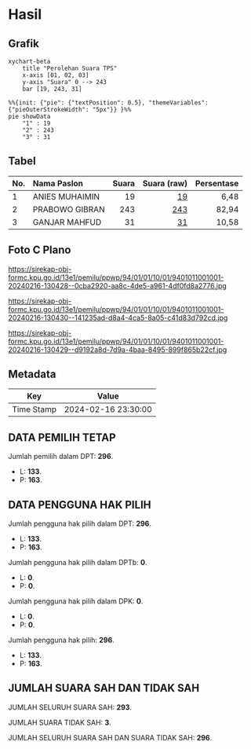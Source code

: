 # Hasil

## Grafik

```mermaid
xychart-beta
    title "Perolehan Suara TPS"
    x-axis [01, 02, 03]
    y-axis "Suara" 0 --> 243
    bar [19, 243, 31]
```

```mermaid
%%{init: {"pie": {"textPosition": 0.5}, "themeVariables": {"pieOuterStrokeWidth": "5px"}} }%%
pie showData
    "1" : 19
    "2" : 243
    "3" : 31
```

## Tabel

| No. | Nama Paslon    | Suara | Suara (raw) | Persentase |
|:--- |:-------------- | -----:| -----------:| ----------:|
| 1   | ANIES MUHAIMIN | 19    | [19][p-1]   | 6,48       |
| 2   | PRABOWO GIBRAN | 243   | [243][p-2]  | 82,94      |
| 3   | GANJAR MAHFUD  | 31    | [31][p-3]   | 10,58      |


[p-1]: https://github.com/gigit-pemilu/pemilu-2024-94-papua-tengah/blob/main/pilpres/hitung-suara/sub/94-papua-tengah/sub/01-nabire/sub/01-nabire/sub/1001-wonorejo/sub/001-tps/sub/paslon-1.txt
[p-2]: https://github.com/gigit-pemilu/pemilu-2024-94-papua-tengah/blob/main/pilpres/hitung-suara/sub/94-papua-tengah/sub/01-nabire/sub/01-nabire/sub/1001-wonorejo/sub/001-tps/sub/paslon-2.txt
[p-3]: https://github.com/gigit-pemilu/pemilu-2024-94-papua-tengah/blob/main/pilpres/hitung-suara/sub/94-papua-tengah/sub/01-nabire/sub/01-nabire/sub/1001-wonorejo/sub/001-tps/sub/paslon-3.txt

## Foto C Plano

https://sirekap-obj-formc.kpu.go.id/13e1/pemilu/ppwp/94/01/01/10/01/9401011001001-20240216-130428--0cba2920-aa8c-4de5-a961-4df0fd8a2776.jpg

https://sirekap-obj-formc.kpu.go.id/13e1/pemilu/ppwp/94/01/01/10/01/9401011001001-20240216-130430--141235ad-d8a4-4ca5-8a05-c41d83d792cd.jpg

https://sirekap-obj-formc.kpu.go.id/13e1/pemilu/ppwp/94/01/01/10/01/9401011001001-20240216-130429--d9192a8d-7d9a-4baa-8495-899f865b22cf.jpg


## Metadata

| Key        | Value               |
| ---------- | ------------------- |
| Time Stamp | 2024-02-16 23:30:00 |


## DATA PEMILIH TETAP

Jumlah pemilih dalam DPT: **296**.
 * L: **133**.
 * P: **163**.

## DATA PENGGUNA HAK PILIH

Jumlah pengguna hak pilih dalam DPT: **296**.
 * L: **133**.
 * P: **163**.

Jumlah pengguna hak pilih dalam DPTb: **0**.
 * L: **0**.
 * P: **0**.

Jumlah pengguna hak pilih dalam DPK: **0**.
 * L: **0**.
 * P: **0**.

Jumlah pengguna hak pilih: **296**.
 * L: **133**.
 * P: **163**.

## JUMLAH SUARA SAH DAN TIDAK SAH

JUMLAH SELURUH SUARA SAH: **293**.

JUMLAH SUARA TIDAK SAH: **3**.

JUMLAH SELURUH SUARA SAH DAN SUARA TIDAK SAH: **296**.


